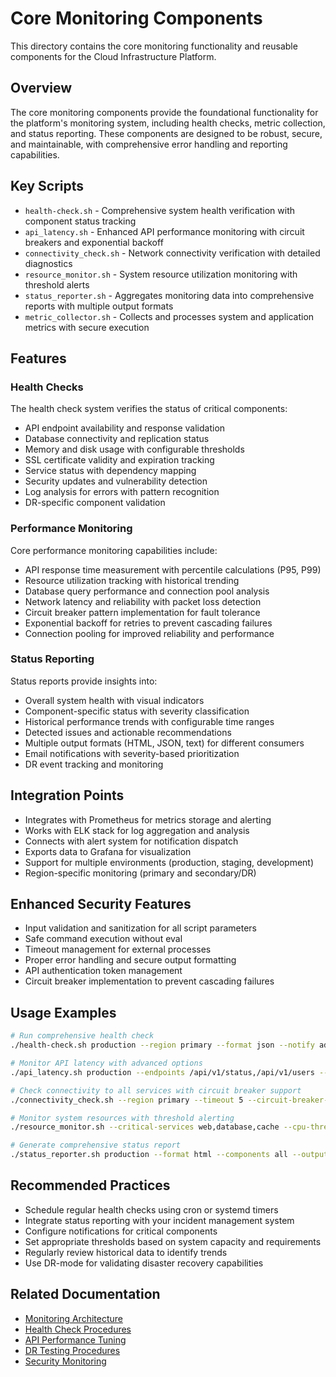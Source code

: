 # Core Monitoring Components

This directory contains the core monitoring functionality and reusable components for the Cloud Infrastructure Platform.

## Overview

The core monitoring components provide the foundational functionality for the platform's monitoring system, including health checks, metric collection, and status reporting. These components are designed to be robust, secure, and maintainable, with comprehensive error handling and reporting capabilities.

## Key Scripts

- `health-check.sh` - Comprehensive system health verification with component status tracking
- `api_latency.sh` - Enhanced API performance monitoring with circuit breakers and exponential backoff
- `connectivity_check.sh` - Network connectivity verification with detailed diagnostics
- `resource_monitor.sh` - System resource utilization monitoring with threshold alerts
- `status_reporter.sh` - Aggregates monitoring data into comprehensive reports with multiple output formats
- `metric_collector.sh` - Collects and processes system and application metrics with secure execution

## Features

### Health Checks

The health check system verifies the status of critical components:

- API endpoint availability and response validation
- Database connectivity and replication status
- Memory and disk usage with configurable thresholds
- SSL certificate validity and expiration tracking
- Service status with dependency mapping
- Security updates and vulnerability detection
- Log analysis for errors with pattern recognition
- DR-specific component validation

### Performance Monitoring

Core performance monitoring capabilities include:

- API response time measurement with percentile calculations (P95, P99)
- Resource utilization tracking with historical trending
- Database query performance and connection pool analysis
- Network latency and reliability with packet loss detection
- Circuit breaker pattern implementation for fault tolerance
- Exponential backoff for retries to prevent cascading failures
- Connection pooling for improved reliability and performance

### Status Reporting

Status reports provide insights into:

- Overall system health with visual indicators
- Component-specific status with severity classification
- Historical performance trends with configurable time ranges
- Detected issues and actionable recommendations
- Multiple output formats (HTML, JSON, text) for different consumers
- Email notifications with severity-based prioritization
- DR event tracking and monitoring

## Integration Points

- Integrates with Prometheus for metrics storage and alerting
- Works with ELK stack for log aggregation and analysis
- Connects with alert system for notification dispatch
- Exports data to Grafana for visualization
- Support for multiple environments (production, staging, development)
- Region-specific monitoring (primary and secondary/DR)

## Enhanced Security Features

- Input validation and sanitization for all script parameters
- Safe command execution without eval
- Timeout management for external processes
- Proper error handling and secure output formatting
- API authentication token management
- Circuit breaker implementation to prevent cascading failures

## Usage Examples

```bash
# Run comprehensive health check
./health-check.sh production --region primary --format json --notify admin@example.com

# Monitor API latency with advanced options
./api_latency.sh production --endpoints /api/v1/status,/api/v1/users --interval 30 --auth-key $TOKEN

# Check connectivity to all services with circuit breaker support
./connectivity_check.sh --region primary --timeout 5 --circuit-breaker-enabled --verify-ssl

# Monitor system resources with threshold alerting
./resource_monitor.sh --critical-services web,database,cache --cpu-threshold 80 --memory-threshold 85

# Generate comprehensive status report
./status_reporter.sh production --format html --components all --output /var/www/reports/status.html --notify --history 14
```

## Recommended Practices

- Schedule regular health checks using cron or systemd timers
- Integrate status reporting with your incident management system
- Configure notifications for critical components
- Set appropriate thresholds based on system capacity and requirements
- Regularly review historical data to identify trends
- Use DR-mode for validating disaster recovery capabilities

## Related Documentation

- [Monitoring Architecture](../../../docs/operations/monitoring-guide.md)
- [Health Check Procedures](../../../docs/operations/health-checks.md)
- [API Performance Tuning](../../../docs/operations/api-performance.md)
- [DR Testing Procedures](../../../docs/operations/dr-testing.md)
- [Security Monitoring](../../../docs/security/monitoring.md)
